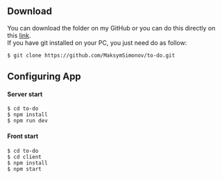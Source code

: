 ## Download
You can download the folder on my GitHub or you can do this directly on this [link](https://github.com/MaksymSimonov/to-do).<br />
If you have git installed on your PC, you just need do as follow:
```
$ git clone https://github.com/MaksymSimonov/to-do.git
```
## Configuring App
#### Server start
```
$ cd to-do
$ npm install
$ npm run dev
```
#### Front start
```
$ cd to-do
$ cd client
$ npm install
$ npm start
```
